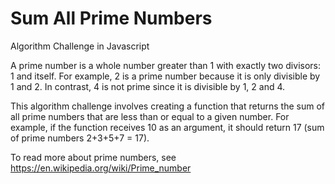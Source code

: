 # Sum All Prime Numbers
Algorithm Challenge in Javascript

A prime number is a whole number greater than 1 with exactly two divisors: 1 and itself. For example, 2 is a prime number because it is only divisible by 1 and 2. In contrast, 4 is not prime since it is divisible by 1, 2 and 4.

This algorithm challenge involves creating a function that returns the sum of all prime numbers that are less than or equal to a given number. For example, if the function receives 10 as an argument, it should return 17 (sum of prime numbers 2+3+5+7 = 17).

To read more about prime numbers, see https://en.wikipedia.org/wiki/Prime_number

